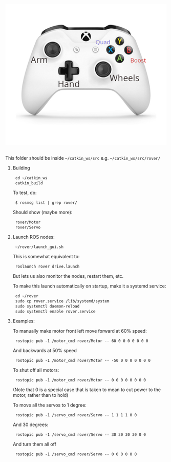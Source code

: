 ![controller](web/public/controller.png)
##

This folder should be inside `~/catkin_ws/src`
e.g. `~/catkin_ws/src/rover/`

1. Building

        cd ~/catkin_ws
        catkin_build

    To test, do:

        $ rosmsg list | grep rover/

    Should show (maybe more):

        rover/Motor
        rover/Servo

2. Launch ROS nodes:


        ~/rover/launch_gui.sh

    This is somewhat equivalent to:

        roslaunch rover drive.launch

    But lets us also monitor the nodes, restart them, etc.

    To make this launch automatically on startup, make it a systemd service:


        cd ~/rover
        sudo cp rover.service /lib/systemd/system
        sudo systemctl daemon-reload
        sudo systemctl enable rover.service

3. Examples:

   To manually make motor front left move forward at 60% speed:

        rostopic pub -1 /motor_cmd rover/Motor -- 60 0 0 0 0 0 0 0

    And backwards at 50% speed

        rostopic pub -1 /motor_cmd rover/Motor -- -50 0 0 0 0 0 0 0

    To shut off all motors:

        rostopic pub -1 /motor_cmd rover/Motor -- 0 0 0 0 0 0 0 0

    (Note that 0 is a special case that is taken to mean to cut power to the motor, rather than to hold)

    To move all the servos to 1 degree:

        rostopic pub -1 /servo_cmd rover/Servo -- 1 1 1 1 0 0

    And 30 degrees:

        rostopic pub -1 /servo_cmd rover/Servo -- 30 30 30 30 0 0

    And turn them all off

        rostopic pub -1 /servo_cmd rover/Servo -- 0 0 0 0 0 0
